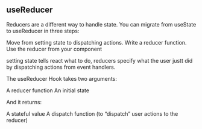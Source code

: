 ## useReducer

Reducers are a different way to handle state. You can migrate from useState to useReducer in three steps:

Move from setting state to dispatching actions.
Write a reducer function.
Use the reducer from your component

setting state tells react what to do,
reducers specify what the user justt did by dispatching actions from event handlers.

The useReducer Hook takes two arguments:

A reducer function
An initial state

And it returns:

A stateful value
A dispatch function (to “dispatch” user actions to the reducer)